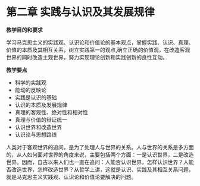 # 第二章 实践与认识及其发展规律

**教学目的和要求**

学习马克思主义的实践观、认识论和价值论的基本观点，掌握实践、认识、真理、价值的本质及其相互关系，树立实践第一的观点,确立正确的价值观，在改造客观世界的同时改造主观世界，努力实现理论创新和实践创新的良性互动。

**教学要点**

- 科学的实践观
- 能动的反映论
- 实践是认识的基础
- 认识的本质及发展规律
- 真理的客观性、绝对性和相对性
- 真理与价值的辩证统一
- 认识世界和改造世界
- 认识论与思想路线


人类对于客观世界的追问，是为了处理人与世界的关系。人与世界的关系是多方面的，从人如何面对世界的角度来说，主要包括两个方面：一是认识世界，二是改造世界。因而，自古以来人们也一直在追问：人能否认识世界，怎样认识世界？人能否改造世界，怎样改造世界？从哲学上讲，这就是认识、实践及其相互关系问题，就是马克思主义实践观、认识论和价值论要解决的问题。

